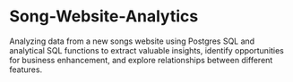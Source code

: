 # Song-Website-Analytics

Analyzing data from a new songs website using Postgres SQL and analytical SQL functions to extract valuable insights, identify opportunities for business enhancement, and explore relationships between different features.
